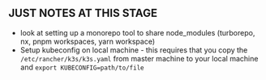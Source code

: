 ## JUST NOTES AT THIS STAGE

- look at setting up a monorepo tool to share node_modules (turborepo, nx, pnpm workspaces, yarn workspace)
- Setup kubeconfig on local machine - this requires that you copy the `/etc/rancher/k3s/k3s.yaml` from master machine to your local machine and `export KUBECONFIG=path/to/file`
